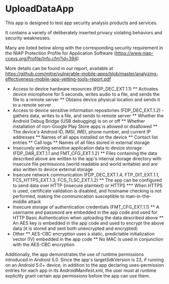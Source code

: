 UploadDataApp
=============

This app is designed to test app security analysis products and services.

It contains a variety of deliberately inserted privacy violating behaviors and security weaknesses.

Many are listed below along with the corresponding security requirement in the NIAP Protection Profile for Application Software
(https://www.niap-ccevs.org/Profile/Info.cfm?id=394)

More details can be found in our report, available at https://github.com/mitre/vulnerable-mobile-apps/blob/master/analyzing-effectiveness-mobile-app-vetting-tools-report.pdf

* Access to device hardware resources (FDP_DEC_EXT.1.1)
** Activates device microphone for 5 seconds, writes audio to a file, and sends the file to a remote server
** Obtains device physical location and sends it to a remote server
* Access to device sensitive information repositories (FDP_DEC_EXT.1.2) - gathers data, writes to a file, and sends to remote server
** Whether the Android Debug Bridge (USB debugging) is on or off
** Whether installation of non-Google Play Store apps is allowed or disallowed
** The device's Android ID, IMSI, IMEI, phone number, and current IP addresses
** Names of all apps installed on the device
** Contact list entries
** Call logs
** Names of all files stored in external storage
* Insecurely writing sensitive application data to device storage (FDP_DAR_EXT.1.1 and FMT_CFG_EXT.1.2)
** Files containing the data described above are written to the app's internal storage directory with
insecure file permissions (world readable and world writable) and are also written to device external storage
* Insecure network communication (FDP_DEC_EXT.1.4, FTP_DIT_EXT.1.1, FCS_HTTPS_EXT.1.3, FCS_TLSC_EXT.1.2)
** The app can be configured to send data over HTTP (insecure plaintext) or HTTPS
*** When HTTPS is used, certificate validation is disabled, and hostname checking is not performed, making the
communication susceptible to man-in-the-middle attack
* Insecure storage of authentication credentials (FMT_CFG_EXT.1.1)
** A username and password are embedded in the app code and used for HTTP Basic Authentication when uploading the data described above
** An AES key is embedded in the app code and used to encrypt the above data (it is stored and sent both unencrypted and encrypted)
* Other
** AES-CBC encryption uses a static, predictable initialization vector (IV) embedded in the app code
** No MAC is used in conjunction with the AES-CBC encryption

Additionally, the app demonstrates the use of runtime permissions introduced in Android 5.0.
Since the app's targetSdkVersion is 23, if running on an Android 5.0+ device, in addition to the app
declaring uses-permission entries for each app in its AndroidManifest.xml, the user must at runtime
explicitly grant certain app permissions before the app can use them.
